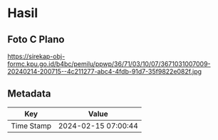 # Hasil

## Foto C Plano

https://sirekap-obj-formc.kpu.go.id/b4bc/pemilu/ppwp/36/71/03/10/07/3671031007009-20240214-200715--4c211277-abc4-4fdb-91d7-35f9822e082f.jpg


## Metadata

| Key        | Value               |
| ---------- | ------------------- |
| Time Stamp | 2024-02-15 07:00:44 |



